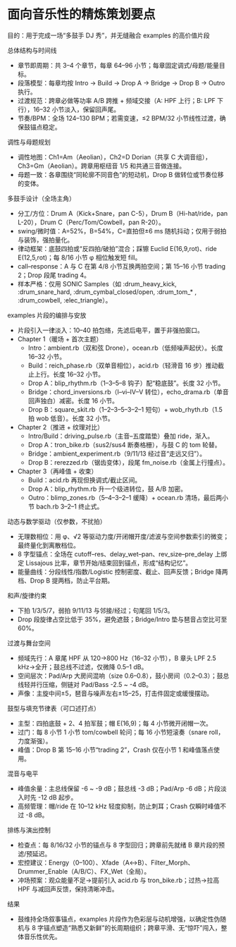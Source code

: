 # 面向音乐性的精炼策划要点

目的：用于完成一场“多鼓手 DJ 秀”，并无缝融合 examples 的高价值片段

总体结构与时间线

- 章节即周期：共 3–4 个章节，每章 64–96 小节；每章固定调式/母题/能量目标。
- 段落模型：每章均按 Intro → Build → Drop A → Bridge → Drop B → Outro 执行。
- 过渡规范：跨章必做等功率 A/B 跨推 + 频域交接（A: HPF 上行；B: LPF 下行），16–32 小节淡入，保留回声尾。
- 节奏/BPM：全场 124–130 BPM；若需变速，≤2 BPM/32 小节线性过渡，确保鼓锚点稳定。

调性与母题规划

- 调性地图：Ch1=Am（Aeolian），Ch2=D Dorian（共享 C 大调音组），Ch3=Gm（Aeolian）。跨章用枢纽音 1/5 和共通三音做连接。
- 母题一致：各章围绕“同轮廓不同音色”的短动机，Drop B 做转位或节奏位移的变体。

多鼓手设计（全场主角）

- 分工/方位：Drum A（Kick+Snare，pan C-5），Drum B（Hi-hat/ride，pan L-20），Drum C（Perc/Tom/Cowbell，pan R-20）。
- swing/微时值：A=52%，B=54%，C=直拍但±6 ms 随机抖动；仅用于弱拍与装饰，强拍量化。
- 律动框架：底鼓四拍或“反四拍/破拍”混合；踩镲 Euclid E(16,9,rot)、ride E(12,5,rot)；每 8/16 小节 φ 相位触发短 fill。
- call–response：A 与 C 在第 4/8 小节互换两拍空间；第 15–16 小节 trading 2；Drop 段尾 trading 4。
- 样本严格：仅用 SONIC Samples（如 :drum_heavy_kick, :drum_snare_hard, :drum_cymbal_closed/open, :drum_tom_* , :drum_cowbell, :elec_triangle）。

examples 片段的编排与安放

- 片段引入一律淡入：10–40 拍包络，先滤后电平，置于非强拍窗口。
- Chapter 1（暖场 + 首次主题）
  - Intro：ambient.rb（双和弦 Drone），ocean.rb（低频噪声起伏）。长度 16–32 小节。
  - Build：reich_phase.rb（双单音相位），acid.rb（轻滑音 16 步）推动截止上行。长度 16–32 小节。
  - Drop A：blip_rhythm.rb（1–3–5–8 钩子）配“稳底鼓”。长度 32 小节。
  - Bridge：chord_inversions.rb（I–vi–IV–V 转位），echo_drama.rb（单音回声独白）减密。长度 16 小节。
  - Drop B：square_skit.rb（1–2–3–5–3–2–1 短句）+ wob_rhyth.rb（1.5 拍 wob 低音）。长度 32 小节。
- Chapter 2（推进 + 纹理对比）
  - Intro/Build：driving_pulse.rb（主音–五度踏垫）叠加 ride，渐入。
  - Drop A：tron_bike.rb（sus2/sus4 断奏格栅），与鼓 C 的 tom 轮替。
  - Bridge：ambient_experiment.rb（9/11/13 经过音“走远又归”）。
  - Drop B：rerezzed.rb（锯齿变体），段尾 fm_noise.rb（金属上行撞点）。
- Chapter 3（再峰值 + 收束）
  - Build：acid.rb 再现但换调式/截止区间。
  - Drop A：blip_rhythm.rb 升一个级进转位，鼓 A/B 加密。
  - Outro：blimp_zones.rb（5–4–3–2–1 缓降）+ ocean.rb 清场，最后两小节 bach.rb 3–2–1 终止式。

动态与数学驱动（仅参数，不扰拍）

- 无理数相位：用 φ、√2 等驱动力度/开闭帽开度/滤波与空间参数索引的微变；最终量化到离散档位。
- 8 字型锚点：全场在 cutoff–res、delay_wet–pan、rev_size–pre_delay 上绑定 Lissajous 比率，章节开始/结束回到锚点，形成“结构记忆”。
- 能量曲线：分段线性/指数/Logistic 控制密度、截止、回声反馈；Bridge 降两档、Drop B 提两档，防止平台期。

和声/旋律约束

- 下拍 1/3/5/7，弱拍 9/11/13 与邻接/经过；句尾回 1/5/3。
- Drop 段旋律占空比低于 35%，避免遮鼓；Bridge/Intro 垫与琶音占空比可至 60%。

过渡与舞台空间

- 频域先行：A 章尾 HPF 从 120→800 Hz（16–32 小节），B 章头 LPF 2.5 kHz→全开；鼓总线不过滤，仅微降 0.5–1 dB。
- 空间层次：Pad/Arp 大房间混响（size 0.6–0.8），鼓小房间（0.2–0.3）；鼓总线轻并行压缩，侧链对 Pad/Bass -2.5 ~ -4 dB。
- 声像：主旋中间±5，琶音与噪声左右±15–25，打击件固定或缓慢摆动。

鼓型与填充节律表（可口述打点）

- 主型：四拍底鼓 + 2、4 拍军鼓；帽 E(16,9)；每 4 小节微开闭帽一次。
- 过门：每 8 小节 1 小节 tom/cowbell 轮问；每 16 小节短滚奏（snare roll，力度渐强）。
- 峰值：Drop B 第 15–16 小节“trading 2”，Crash 仅在小节 1 和峰值落点使用。

混音与电平

- 峰值余量：主总线保留 -6 ~ -9 dB；鼓总线 -3 dB；Pad/Arp -6 dB；片段淡入时先 -12 dB 起步。
- 高频管理：帽/ride 在 10–12 kHz 轻度抑制，防止刺耳；Crash 仅瞬时峰值不过 -8 dB。

排练与演出控制

- 检查点：每 8/16/32 小节的锚点与 8 字型回归；跨章前先就绪 B 章片段的预滤/预延迟。
- 宏控建议：Energy（0–100）、Xfade（A↔B）、Filter_Morph、Drummer_Enable（A/B/C）、FX_Wet（全局）。
- 冲场预案：观众能量不足→提前引入 acid.rb 与 tron_bike.rb；过热→拉高 HPF 与减回声反馈，保持清晰冲击。

结果

- 鼓维持全场叙事锚点，examples 片段作为色彩层与动机增强，以确定性伪随机与 8 字锚点塑造“熟悉又新鲜”的长周期组织；跨章平滑、无“惊吓”闯入，整体音乐性优先。

